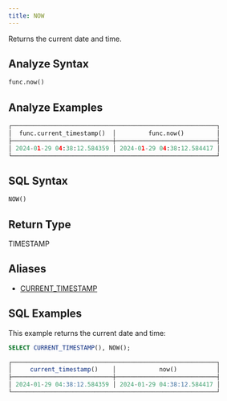 ```yaml
---
title: NOW
---
```


Returns the current date and time.

## Analyze Syntax

```python
func.now()
```

## Analyze Examples

```python
┌─────────────────────────────────────────────────────────┐
│  func.current_timestamp()  │         func.now()         │
├────────────────────────────┼────────────────────────────┤
│ 2024-01-29 04:38:12.584359 │ 2024-01-29 04:38:12.584417 │
└─────────────────────────────────────────────────────────┘
```

## SQL Syntax

```sql
NOW()
```

## Return Type

TIMESTAMP

## Aliases

- [CURRENT_TIMESTAMP](current-timestamp)

## SQL Examples

This example returns the current date and time:

```sql
SELECT CURRENT_TIMESTAMP(), NOW();

┌─────────────────────────────────────────────────────────┐
│     current_timestamp()    │            now()           │
├────────────────────────────┼────────────────────────────┤
│ 2024-01-29 04:38:12.584359 │ 2024-01-29 04:38:12.584417 │
└─────────────────────────────────────────────────────────┘
```

